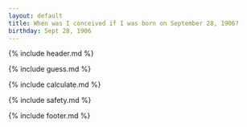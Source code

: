 ```yaml
---
layout: default
title: When was I conceived if I was born on September 28, 1906?
birthday: Sept 28, 1906
---
```


{% include header.md %}

{% include guess.md %}

{% include calculate.md %}

{% include safety.md %}

{% include footer.md %}



